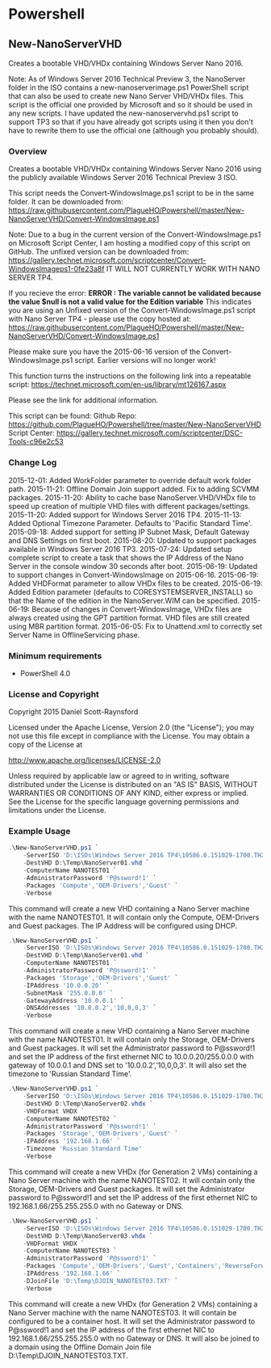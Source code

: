 Powershell
==========

## New-NanoServerVHD
Creates a bootable VHD/VHDx containing Windows Server Nano 2016.

Note: As of Windows Server 2016 Technical Preview 3, the NanoServer folder in the ISO contains a new-nanoserverimage.ps1 PowerShell script that can also be used to create new Nano Server VHD/VHDx files. This script is the official one provided by Microsoft and so it should be used in any new scripts. I have updated the new-nanoservervhd.ps1 script to support TP3 so that if you have already got scripts using it then you don't have to rewrite them to use the official one (although you probably should).

### Overview
Creates a bootable VHD/VHDx containing Windows Server Nano 2016 using the publicly available Windows Server 2016 Technical Preview 3 ISO.

This script needs the Convert-WindowsImage.ps1 script to be in the same folder. It can be downloaded from:
https://raw.githubusercontent.com/PlagueHO/Powershell/master/New-NanoServerVHD/Convert-WindowsImage.ps1

Note: Due to a bug in the current version of the Convert-WindowsImage.ps1 on Microsoft Script Center, I am hosting a modified copy of this script on GitHub. The unfixed version can be downloaded from:
https://gallery.technet.microsoft.com/scriptcenter/Convert-WindowsImageps1-0fe23a8f
IT WILL NOT CURRENTLY WORK WITH NANO SERVER TP4.

If you recieve the error:
**ERROR  : The variable cannot be validated because the value $null is not a valid value for the Edition variable**
This indicates you are using an Unfixed version of the Convert-WindowsImage.ps1 script with Nano Server TP4 - please use the copy hosted at:
https://raw.githubusercontent.com/PlagueHO/Powershell/master/New-NanoServerVHD/Convert-WindowsImage.ps1

Please make sure you have the 2015-06-16 version of the Convert-WindowsImage.ps1 script. Earlier versions will no longer work!

This function turns the instructions on the following link into a repeatable script:
https://technet.microsoft.com/en-us/library/mt126167.aspx

Please see the link for additional information.

This script can be found:
Github Repo: https://github.com/PlagueHO/Powershell/tree/master/New-NanoServerVHD
Script Center: https://gallery.technet.microsoft.com/scriptcenter/DSC-Tools-c96e2c53

### Change Log
2015-12-01: Added WorkFolder parameter to override default work folder path.
2015-11-21: Offline Domain Join support added. Fix to adding SCVMM packages.
2015-11-20: Ability to cache base NanoServer.VHD/VHDx file to speed up creation of multiple VHD files with different packages/settings.
2015-11-20: Added support for Windows Server 2016 TP4.
2015-11-13: Added Optional Timezone Parameter. Defaults to 'Pacific Standard Time'.
2015-09-18: Added support for setting IP Subnet Mask, Default Gateway and DNS Settings on first boot.
2015-08-20: Updated to support packages available in Windows Server 2016 TP3.
2015-07-24: Updated setup complete script to create a task that shows the IP Address of the Nano Server in the console window 30 seconds after boot.
2015-06-19: Updated to support changes in Convert-WindowsImage on 2015-06-16.
2015-06-19: Added VHDFormat parameter to allow VHDx files to be created.
2015-06-19: Added Edition parameter (defaults to CORESYSTEMSERVER_INSTALL) so that the Name of the edition in the NanoServer.WIM can be specified. 
2015-06-19: Because of changes in Convert-WindowsImage, VHDx files are always created using the GPT partition format. VHD files are still created using MBR partition format.
2015-06-05: Fix to Unattend.xml to correctly set Server Name in OfflineServicing phase.

### Minimum requirements

- PowerShell 4.0


### License and Copyright

Copyright 2015 Daniel Scott-Raynsford

Licensed under the Apache License, Version 2.0 (the "License");
you may not use this file except in compliance with the License.
You may obtain a copy of the License at

http://www.apache.org/licenses/LICENSE-2.0

Unless required by applicable law or agreed to in writing, software
distributed under the License is distributed on an "AS IS" BASIS,
WITHOUT WARRANTIES OR CONDITIONS OF ANY KIND, either express or implied.
See the License for the specific language governing permissions and
limitations under the License.


### Example Usage
```powershell
.\New-NanoServerVHD.ps1 `
    -ServerISO 'D:\ISOs\Windows Server 2016 TP4\10586.0.151029-1700.TH2_RELEASE_SERVER_OEMRET_X64FRE_EN-US.ISO' `
    -DestVHD D:\Temp\NanoServer01.vhd `
    -ComputerName NANOTEST01 `
    -AdministratorPassword 'P@ssword!1' `
    -Packages 'Compute','OEM-Drivers','Guest' `
    -Verbose
```
This command will create a new VHD containing a Nano Server machine with the name NANOTEST01. It will contain only the Compute, OEM-Drivers and Guest packages. The IP Address will be configured using DHCP.

```powershell
.\New-NanoServerVHD.ps1 `
	-ServerISO 'D:\ISOs\Windows Server 2016 TP4\10586.0.151029-1700.TH2_RELEASE_SERVER_OEMRET_X64FRE_EN-US.ISO' `
	-DestVHD D:\Temp\NanoServer01.vhd `
	-ComputerName NANOTEST01 `
	-AdministratorPassword 'P@ssword!1' `
	-Packages 'Storage','OEM-Drivers','Guest' `
	-IPAddress '10.0.0.20' `
    -SubnetMask '255.0.0.0' `
    -GatewayAddress '10.0.0.1' `
    -DNSAddresses '10.0.0.2','10,0,0,3' `
	-Verbose
```

This command will create a new VHD containing a Nano Server machine with the name NANOTEST01. It will contain only the Storage, OEM-Drivers and Guest packages. It will set the Administrator password to P@ssword!1 and set the IP address of the first ethernet NIC to 10.0.0.20/255.0.0.0 with gateway of 10.0.0.1 and DNS set to '10.0.0.2','10,0,0,3'. It will also set the timezone to 'Russian Standard Time'.

```powershell
.\New-NanoServerVHD.ps1 `
	-ServerISO 'D:\ISOs\Windows Server 2016 TP4\10586.0.151029-1700.TH2_RELEASE_SERVER_OEMRET_X64FRE_EN-US.ISO' `
	-DestVHD D:\Temp\NanoServer02.vhdx `
	-VHDFormat VHDX `
	-ComputerName NANOTEST02 `
	-AdministratorPassword 'P@ssword!1' `
	-Packages 'Storage','OEM-Drivers','Guest' `
	-IPAddress '192.168.1.66' `
	-Timezone 'Russian Standard Time'
	-Verbose
```

This command will create a new VHDx (for Generation 2 VMs) containing a Nano Server machine with the name NANOTEST02. It will contain only the Storage, OEM-Drivers and Guest packages. It will set the Administrator password to P@ssword!1 and set the IP address of the first ethernet NIC to 192.168.1.66/255.255.255.0 with no Gateway or DNS.

```powershell
.\New-NanoServerVHD.ps1 `
	-ServerISO 'D:\ISOs\Windows Server 2016 TP4\10586.0.151029-1700.TH2_RELEASE_SERVER_OEMRET_X64FRE_EN-US.ISO' `
	-DestVHD D:\Temp\NanoServer03.vhdx `
	-VHDFormat VHDX `
	-ComputerName NANOTEST03 `
	-AdministratorPassword 'P@ssword!1' `
	-Packages 'Compute','OEM-Drivers','Guest','Containers','ReverseForwarders' `
	-IPAddress '192.168.1.66' `
	-DJoinFile 'D:\Temp\DJOIN_NANOTEST03.TXT' `
	-Verbose
```

This command will create a new VHDx (for Generation 2 VMs) containing a Nano Server machine with the name NANOTEST03. It will contain be configured to be a container host. It will set the Administrator password to P@ssword!1 and set the IP address of the first ethernet NIC to 192.168.1.66/255.255.255.0 with no Gateway or DNS. It will also be joined to a domain using the Offline Domain Join file D:\Temp\DJOIN_NANOTEST03.TXT.
